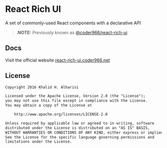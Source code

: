 # React Rich UI
A set of commonly-used React components with a declarative API
> **_NOTE:_**  Previously known as [@coder966/react-rich-ui](https://www.npmjs.com/package/@coder966/react-rich-ui)

## Docs
Visit the official website [react-rich-ui.coder966.net](https://react-rich-ui.coder966.net/)

## License
```txt
Copyright 2016 Khalid H. Alharisi

Licensed under the Apache License, Version 2.0 (the "License");
you may not use this file except in compliance with the License.
You may obtain a copy of the License at

    http://www.apache.org/licenses/LICENSE-2.0

Unless required by applicable law or agreed to in writing, software
distributed under the License is distributed on an "AS IS" BASIS,
WITHOUT WARRANTIES OR CONDITIONS OF ANY KIND, either express or implied.
See the License for the specific language governing permissions and
limitations under the License.
```
